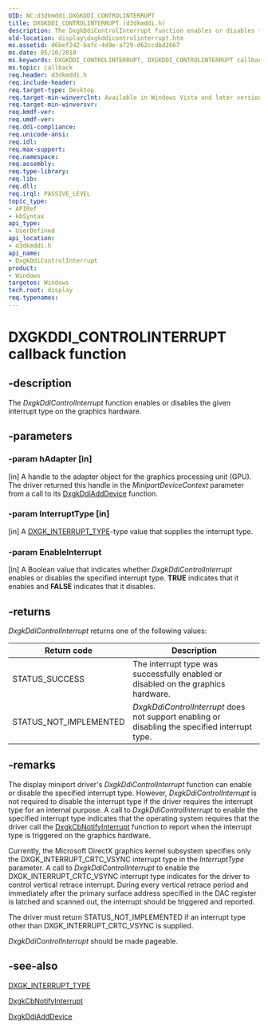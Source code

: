 ```yaml
---
UID: NC:d3dkmddi.DXGKDDI_CONTROLINTERRUPT
title: DXGKDDI_CONTROLINTERRUPT (d3dkmddi.h)
description: The DxgkDdiControlInterrupt function enables or disables the given interrupt type on the graphics hardware.
old-location: display\dxgkddicontrolinterrupt.htm
ms.assetid: d6bef242-bafc-4d9e-a729-d62ccdbd2667
ms.date: 05/10/2018
ms.keywords: DXGKDDI_CONTROLINTERRUPT, DXGKDDI_CONTROLINTERRUPT callback, DmFunctions_a124d234-9609-4f21-a1f5-c1f4cfa65d9c.xml, DxgkDdiControlInterrupt, DxgkDdiControlInterrupt callback function [Display Devices], d3dkmddi/DxgkDdiControlInterrupt, display.dxgkddicontrolinterrupt
ms.topic: callback
req.header: d3dkmddi.h
req.include-header: 
req.target-type: Desktop
req.target-min-winverclnt: Available in Windows Vista and later versions of the Windows operating systems.
req.target-min-winversvr: 
req.kmdf-ver: 
req.umdf-ver: 
req.ddi-compliance: 
req.unicode-ansi: 
req.idl: 
req.max-support: 
req.namespace: 
req.assembly: 
req.type-library: 
req.lib: 
req.dll: 
req.irql: PASSIVE_LEVEL
topic_type:
- APIRef
- kbSyntax
api_type:
- UserDefined
api_location:
- d3dkmddi.h
api_name:
- DxgkDdiControlInterrupt
product:
- Windows
targetos: Windows
tech.root: display
req.typenames: 
---
```


# DXGKDDI_CONTROLINTERRUPT callback function


## -description


The <i>DxgkDdiControlInterrupt</i> function enables or disables the given interrupt type on the graphics hardware.


## -parameters




### -param hAdapter [in]

[in] A handle to the adapter object for the graphics processing unit (GPU). The driver returned this handle in the <i>MiniportDeviceContext</i> parameter from a call to its <a href="https://msdn.microsoft.com/5fd4046f-54c3-4dfc-8d51-0d9ebcde0bea">DxgkDdiAddDevice</a> function.


### -param InterruptType [in]

[in] A <a href="https://msdn.microsoft.com/library/windows/hardware/ff561136">DXGK_INTERRUPT_TYPE</a>-type value that supplies the interrupt type.


### -param EnableInterrupt



[in] A Boolean value that indicates whether <i>DxgkDdiControlInterrupt</i> enables or disables the specified interrupt type. <b>TRUE</b> indicates that it enables and <b>FALSE</b> indicates that it disables.


## -returns



<i>DxgkDdiControlInterrupt</i> returns one of the following values:

|Return code|Description|
|--- |--- |
|STATUS_SUCCESS|The interrupt type was successfully enabled or disabled on the graphics hardware.|
|STATUS_NOT_IMPLEMENTED|*DxgkDdiControlInterrupt* does not support enabling or disabling the specified interrupt type.|


## -remarks



The display miniport driver's <i>DxgkDdiControlInterrupt</i> function can enable or disable the specified interrupt type. However, <i>DxgkDdiControlInterrupt</i> is not required to disable the interrupt type if the driver requires the interrupt type for an internal purpose. A call to <i>DxgkDdiControlInterrupt</i> to enable the specified interrupt type indicates that the operating system requires that the driver call the <a href="https://msdn.microsoft.com/7968d26d-0195-463d-8954-e7ebef4f9dea">DxgkCbNotifyInterrupt</a> function to report when the interrupt type is triggered on the graphics hardware.

Currently, the Microsoft DirectX graphics kernel subsystem specifies only the DXGK_INTERRUPT_CRTC_VSYNC interrupt type in the <i>InterruptType</i> parameter. A call to <i>DxgkDdiControlInterrupt</i> to enable the DXGK_INTERRUPT_CRTC_VSYNC interrupt type indicates for the driver to control vertical retrace interrupt. During every vertical retrace period and immediately after the primary surface address specified in the DAC register is latched and scanned out, the interrupt should be triggered and reported. 

The driver must return STATUS_NOT_IMPLEMENTED if an interrupt type other than DXGK_INTERRUPT_CRTC_VSYNC is supplied.

<i>DxgkDdiControlInterrupt</i> should be made pageable.




## -see-also




<a href="https://msdn.microsoft.com/library/windows/hardware/ff561136">DXGK_INTERRUPT_TYPE</a>



<a href="https://msdn.microsoft.com/7968d26d-0195-463d-8954-e7ebef4f9dea">DxgkCbNotifyInterrupt</a>



<a href="https://msdn.microsoft.com/5fd4046f-54c3-4dfc-8d51-0d9ebcde0bea">DxgkDdiAddDevice</a>
 

 

